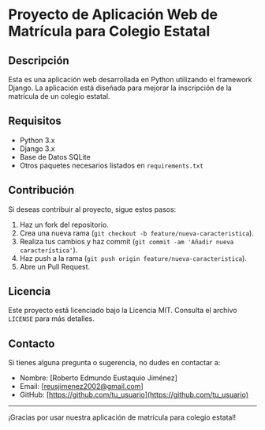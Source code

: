 # Proyecto de Aplicación Web de Matrícula para Colegio Estatal

## Descripción

Esta es una aplicación web desarrollada en Python utilizando el framework Django. La aplicación está diseñada para mejorar la inscripción de la matrícula de un colegio estatal.

## Requisitos

- Python 3.x
- Django 3.x
- Base de Datos SQLite
- Otros paquetes necesarios listados en `requirements.txt`

## Contribución

Si deseas contribuir al proyecto, sigue estos pasos:

1. Haz un fork del repositorio.
2. Crea una nueva rama (`git checkout -b feature/nueva-caracteristica`).
3. Realiza tus cambios y haz commit (`git commit -am 'Añadir nueva característica'`).
4. Haz push a la rama (`git push origin feature/nueva-caracteristica`).
5. Abre un Pull Request.

## Licencia

Este proyecto está licenciado bajo la Licencia MIT. Consulta el archivo `LICENSE` para más detalles.

## Contacto

Si tienes alguna pregunta o sugerencia, no dudes en contactar a:

- Nombre: [Roberto Edmundo Eustaquio Jiménez]
- Email: [reusjimenez2002@gmail.com]
- GitHub: [https://github.com/tu_usuario](https://github.com/tu_usuario)

---

¡Gracias por usar nuestra aplicación de matrícula para colegio estatal!
